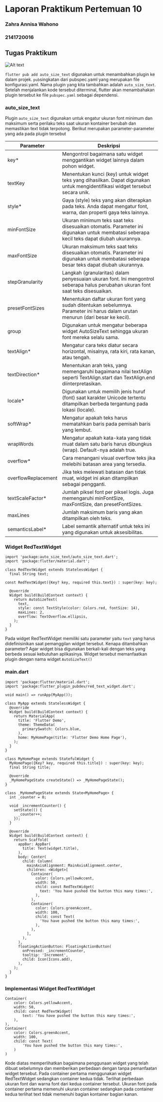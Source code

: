 # Laporan Praktikum Pertemuan 10
### Zahra Annisa Wahono
### 2141720016

## Tugas Praktikum
![Alt text](image.png)


`flutter pub add auto_size_text` digunakan untuk menambahkan plugin ke dalam projek. `pub`singkatan dari pubspec.yaml yang merupakan file konfigurasi.yaml. Nama plugin yang kita tambahkan adalah `auto_size_text`. Setelah menjalankan kode tersebut diterminal, flutter akan menambahakan plugin tersebut ke file `pubspec.yaml` sebagai dependensi. 

### auto_size_text

Plugin `auto_size_text` digunakan untuk engatur ukuran font minimum dan maksimum serta perilaku teks saat ukuran kontainer berubah dan memastikan text tidak terpotong. Berikut merupakan parameter-parameter yang ada pada plugin tersebut

| Parameter | Deskripsi |
|----------|----------|
| key* | Mengontrol bagaimana satu widget menggantikan widget lainnya dalam pohon widget. |
| textKey | Menentukan kunci (key) untuk widget teks yang dihasilkan. Dapat digunakan untuk mengidentifikasi widget tersebut secara unik. | 
| style* | Gaya (style) teks yang akan diterapkan pada teks. Anda dapat mengatur font, warna, dan properti gaya teks lainnya. | 
| minFontSize | Ukuran minimum teks saat teks disesuaikan otomatis. Parameter ini digunakan untuk membatasi seberapa kecil teks dapat diubah ukurannya. |  
| maxFontSize | Ukuran maksimum teks saat teks disesuaikan otomatis. Parameter ini digunakan untuk membatasi seberapa besar teks dapat diubah ukurannya. |  
| stepGranularity |  Langkah (granularitas) dalam penyesuaian ukuran font. Ini mengontrol seberapa halus perubahan ukuran font saat teks disesuaikan.  |
| presetFontSizes |  Menentukan daftar ukuran font yang sudah ditentukan sebelumnya. Parameter ini harus dalam urutan menurun (dari besar ke kecil).  |
| group | Digunakan untuk mengatur beberapa widget AutoSizeText sehingga ukuran font mereka selalu sama. |  
| textAlign* |  Mengatur cara teks diatur secara horizontal, misalnya, rata kiri, rata kanan, atau tengah.  |
| textDirection* |  Menentukan arah teks, yang memengaruhi bagaimana nilai textAlign seperti TextAlign.start dan TextAlign.end diinterpretasikan.  |
| locale* | Digunakan untuk memilih jenis huruf (font) saat karakter Unicode tertentu ditampilkan berbeda tergantung pada lokasi (locale). |  
| softWrap* | Mengatur apakah teks harus mematahkan baris pada pemisah baris yang lembut. |  
| wrapWords | Mengatur apakah kata-kata yang tidak muat dalam satu baris harus dibungkus (wrap). Default-nya adalah true. |  
| overflow* | Cara menangani visual overflow teks jika melebihi batasan area yang tersedia. |  
| overflowReplacement | Jika teks melewati batasan dan tidak muat, widget ini akan ditampilkan sebagai pengganti. |  
| textScaleFactor* | Jumlah piksel font per piksel logis. Juga memengaruhi minFontSize, maxFontSize, dan presetFontSizes. |  
| maxLines | Jumlah maksimum baris yang akan ditampilkan oleh teks. |  
| semanticsLabel* |  Label semantik alternatif untuk teks ini yang digunakan untuk aksesibilitas.  |  

### Widget RedTextWidget

```
import 'package:auto_size_text/auto_size_text.dart';
import 'package:flutter/material.dart';

class RedTextWidget extends StatelessWidget {
  final String text;

const RedTextWidget({Key? key, required this.text}) : super(key: key);

  @override
  Widget build(BuildContext context) {
    return AutoSizeText(
      text,
      style: const TextStyle(color: Colors.red, fontSize: 14),
      maxLines: 2,
      overflow: TextOverflow.ellipsis,
    );
  }
}
```

Pada widget RedTextWidget memiliki satu parameter yaitu `text` yang harus didefinisinikan saat pemanggilan widget tersebut. Kenapa ditambahkan parameter? Agar widget bisa digunakan berkali-kali dengan teks yang berbeda sesuai kebutuhan aplikasinya. Widget tersebut memanfaatkan plugin dengan nama widget `AutoSizeText()`

### main.dart
```
import 'package:flutter/material.dart';
import 'package:flutter_plugin_pubdev/red_text_widget.dart';

void main() => runApp(MyApp());

class MyApp extends StatelessWidget {
  @override
  Widget build(BuildContext context) {
    return MaterialApp(
      title: 'Flutter Demo',
      theme: ThemeData(
        primarySwatch: Colors.blue,
      ),
      home: MyHomePage(title: 'Flutter Demo Home Page'),
    );
  }
}

class MyHomePage extends StatefulWidget {
  MyHomePage({Key? key, required this.title}) : super(key: key);
  final String title;

  @override
  _MyHomePageState createState() => _MyHomePageState();
}

class _MyHomePageState extends State<MyHomePage> {
  int _counter = 0;

  void _incrementCounter() {
    setState(() {
      _counter++;
    });
  }

  @override
  Widget build(BuildContext context) {
    return Scaffold(
      appBar: AppBar(
        title: Text(widget.title),
      ),
      body: Center(
        child: Column(
          mainAxisAlignment: MainAxisAlignment.center,
          children: <Widget>[
            Container(
              color: Colors.yellowAccent,
              width: 50,
              child: const RedTextWidget(
                text: 'You have pushed the button this many times:',
              ),
            ),
            Container(
              color: Colors.greenAccent,
              width: 100,
              child: const Text(
                'You have pushed the button this many times:',
              ),
            ),
          ],
        ),
      ),
      floatingActionButton: FloatingActionButton(
        onPressed: _incrementCounter,
        tooltip: 'Increment',
        child: Icon(Icons.add),
      ), 
    );
  }
}

```

### Implementasi Widget RedTextWidget
```
Container(
    color: Colors.yellowAccent,
    width: 50,
    child: const RedTextWidget(
        text: 'You have pushed the button this many times:',
    ),
),
Container(
    color: Colors.greenAccent,
    width: 100,
    child: const Text(
        'You have pushed the button this many times:',
    )
)
```

Kode diatas memperlihatkan bagaimana penggunaan widget yang telah dibuat sebelumnya dan memberikan perbedaan dengan tanpa pemanfaatan widget tersebut. Pada container pertama menggunakan widget RedTextWidget sedangkan container kedua tidak. Terlihat perbedaan ukuran font dan warna font dari kedua container tersebut. Ukuran font pada container pertama memenuhi ukuran container sedangkan pada container kedua terlihat text tidak memenuhi bagian kontainer bagian kanan.
